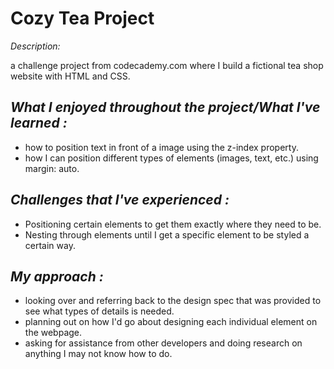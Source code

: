 # Cozy Tea Project

_Description:_ 

a challenge project from codecademy.com where I build a fictional tea shop website with HTML and CSS.


## _What I enjoyed throughout the project/What I've learned :_ 

- how to position text in front of a image using the z-index property.
- how I can position different types of elements (images, text, etc.) using margin: auto.


## _Challenges that I've experienced :_

- Positioning certain elements to get them exactly where they need to be.
- Nesting through elements until I get a specific element to be styled a certain way.


## _My approach :_

- looking over and referring back to the design spec that was provided to see what types of details is needed.
- planning out on how I'd go about designing each individual element on the webpage.
- asking for assistance from other developers and doing research on anything I may not know how to do.
